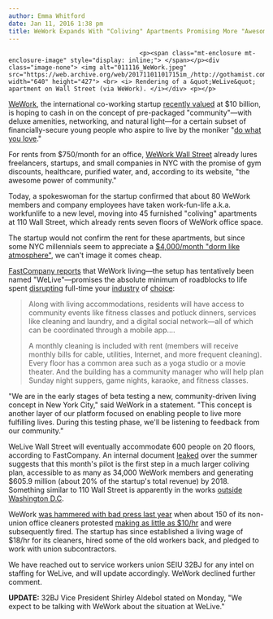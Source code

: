 ```yaml
---
author: Emma Whitford
date: Jan 11, 2016 1:38 pm
title: WeWork Expands With "Coliving" Apartments Promising More "Awesome Power Of Community"
---
```


	
										<p><span class="mt-enclosure mt-enclosure-image" style="display: inline;"> </span></p><div class="image-none"> <img alt="011116_WeWork.jpeg" src="https://web.archive.org/web/20171101101715im_/http://gothamist.com/attachments/nyc_ewhitford/011116_WeWork.jpeg" width="640" height="427"> <br> <i> Rendering of a &quot;WeLive&quot; apartment on Wall Street (via WeWork). </i></div> <p></p>

<p><a href="https://web.archive.org/web/20171101101715/https://www.wework.com/">WeWork</a>, the international co-working startup <a href="https://web.archive.org/web/20171101101715/http://www.wsj.com/articles/valuation-of-shared-office-provider-wework-soars-to-10-billion-1435181485">recently valued</a> at $10 billion, is hoping to cash in on the concept of pre-packaged &quot;community&quot;&#x2014;with deluxe amenities, networking, and natural light&#x2014;for a certain subset of financially-secure young people who aspire to live by the moniker &quot;<a href="https://web.archive.org/web/20171101101715/https://www.jacobinmag.com/2014/01/in-the-name-of-love/">do what you love</a>.&quot;</p>

<p>For rents from $750/month for an office, <a href="https://web.archive.org/web/20171101101715/https://www.wework.com/locations/new-york-city/wall-street">WeWork Wall Street</a> already lures freelancers, startups, and small companies in NYC with the promise of gym discounts, healthcare, purified water, and, according to its website, &quot;the awesome power of community.&quot; </p>

<p>Today, a spokeswoman for the startup confirmed that about 80 WeWork members and company employees have taken work-fun-life a.k.a. workfunlife to a new level, moving into 45 furnished &quot;coliving&quot; apartments at 110 Wall Street, which already rents seven floors of WeWork office space. </p>

<p>The startup would not confirm the rent for these apartments, but since some NYC millennials seem to appreciate a <a href="https://web.archive.org/web/20171101101715/http://gothamist.com/2015/08/02/disrupt.php">$4,000/month &quot;dorm like atmosphere&quot;</a>, we can&apos;t image it comes cheap. </p>

<p><a href="https://web.archive.org/web/20171101101715/http://www.fastcompany.com/3055325/from-wework-to-welive-company-moves-members-into-its-first-residential-building?utm_content=buffer4946e&amp;utm_medium=social&amp;utm_source=twitter.com&amp;utm_campaign=buffer">FastCompany reports</a> that WeWork living&#x2014;the setup has tentatively been named &quot;WeLive&quot;&#x2014;promises the absolute minimum of roadblocks to life spent <a href="https://web.archive.org/web/20171101101715/http://gothamist.com/2015/12/04/if_by_works_you_mean_go_to_hell.php">disrupting</a> full-time your <a href="https://web.archive.org/web/20171101101715/http://gothamist.com/tags/uber">industry</a> of <a href="https://web.archive.org/web/20171101101715/http://gothamist.com/tags/airbnb">choice</a>: </p>

<blockquote>Along with living accommodations, residents will have access to community events like fitness classes and potluck dinners, services like cleaning and laundry, and a digital social network&#x2014;all of which can be coordinated through a mobile app....

<p>A monthly cleaning is included with rent (members will receive monthly bills for cable, utilities, Internet, and more frequent cleaning). Every floor has a common area such as a yoga studio or a movie theater. And the building has a community manager who will help plan Sunday night suppers, game nights, karaoke, and fitness classes.</p></blockquote><p></p>

<p>&quot;We are in the early stages of beta testing a new, community-driven living concept in New York City,&quot; said WeWork in a statement. &quot;This concept is another layer of our platform focused on enabling people to live more fulfilling lives. During this testing phase, we&apos;ll be listening to feedback from our community.&quot; </p>

<p>WeLive Wall Street will eventually accommodate 600 people on 20 floors, according to FastCompany. An internal document <a href="https://web.archive.org/web/20171101101715/https://www.theinformation.com/weworks-gamble-on-growth">leaked</a> over the summer suggests that this month&apos;s pilot is the first step in a much larger coliving plan, accessible to as many as 34,000 WeWork members and generating $605.9 million (about 20% of the startup&apos;s total revenue) by 2018. Something similar to 110 Wall Street is apparently in the works <a href="https://web.archive.org/web/20171101101715/http://arlingtonva.s3.amazonaws.com/wp-content/uploads/sites/31/2014/05/SPR_CCP-6-Handout_May1214.pdf">outside Washington D.C</a>. </p>

<p>WeWork <a href="https://web.archive.org/web/20171101101715/http://gothamist.com/2015/07/02/janitors_at_wework_office_spaces.php">was hammered with bad press last year</a> when about 150 of its non-union office cleaners protested <a href="https://web.archive.org/web/20171101101715/http://gothamist.com/2015/08/05/wework_janitors.php">making as little as $10/hr</a> and were subsequently fired. The startup has since established a living wage of $18/hr for its cleaners, hired some of the old workers back, and pledged to work with union subcontractors. </p>

<p>We have reached out to service workers union SEIU 32BJ for any intel on staffing for WeLive, and will update accordingly. WeWork declined further comment. </p>

<p><strong>UPDATE:</strong>  32BJ Vice President Shirley Aldebol stated on Monday, &quot;We expect to be talking with WeWork about the situation at WeLive.&quot; </p>					
										
									
				